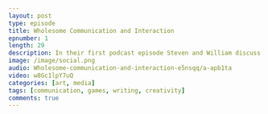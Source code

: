 ```yaml
---
layout: post
type: episode
title: Wholesome Communication and Interaction
epnumber: 1
length: 29
description: In their first podcast episode Steven and William discuss their motivations for asking the age-old question "Who am I?" and how best to go about their quest of exploring possible paths to an answer.
image: /image/social.png
audio: Wholesome-communication-and-interaction-e5nsqq/a-apb1ta
video: w8Gc1lpY7uQ
categories: [art, media]
tags: [communication, games, writing, creativity]
comments: true
---
```


